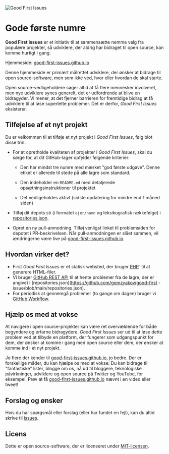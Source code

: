 ![Good First Issues](./assets/github/social-preview.png)

# Gode første numre

**Good First Issues** er et initiativ til at sammensætte nemme valg fra populære projekter, så udviklere, der aldrig har bidraget til open source, kan komme hurtigt i gang.

Hjemmeside: [good-first-issues.github.io](https://good-first-issues.github.io)

Denne hjemmeside er primært målrettet udviklere, der ønsker at bidrage til open source-software, men som ikke ved, hvor eller hvordan de skal starte.

Open source-vedligeholdere søger altid at få flere mennesker involveret, men nye udviklere synes generelt, det er udfordrende at blive en bidragyder. Vi mener, at det fjerner barrieren for fremtidige bidrag at få udviklere til at løse superlette problemer. Det er derfor, *Good First Issues* eksisterer.

## Tilføjelse af et nyt projekt

Du er velkommen til at tilføje et nyt projekt i *Good First Issues*, følg blot disse trin:

- For at opretholde kvaliteten af projekter i *Good First Issues*, skal du sørge for, at dit GitHub-lager opfylder følgende kriterier:

     - Den har mindst tre numre med mærket "god første udgave". Denne etiket er allerede til stede på alle lagre som standard.

     - Den indeholder en `README.md` med detaljerede opsætningsinstruktioner til projektet

     - Det vedligeholdes aktivt (sidste opdatering for mindre end 1 måned siden)

- Tilføj dit depots sti (i formatet `ejer/navn` og leksikografisk rækkefølge) i [repositories.json](https://github.com/gomzyakov/good-first-issue/blob/main/repositories.json).

- Opret en ny pull-anmodning. Tilføj venligst linket til problemsiden for depotet i PR-beskrivelsen. Når pull-anmodningen er slået sammen, vil ændringerne være live på [good-first-issues.github.io](https://good-first-issues.github.io).

## Hvordan virker det?

- First *Good First Issues* er et statisk websted, der bruger [PHP](https://www.php.net)` til at generere HTML-filer.
- Vi bruger [GitHub REST API](https://docs.github.com/en/rest) til at hente problemer fra de lagre, der er angivet i [repositories.json](https://github.com/gomzyakov/good-first -issue/blob/main/repositories.json).
- For periodisk at gennemgå problemer (to gange om dagen) bruger vi [GitHub Workflow](https://docs.github.com/en/actions/using-workflows).

## Hjælp os med at vokse

At navigere i open source-projekter kan være ret overvældende for både begyndere og erfarne bidragydere. *Good First Issues* ser ud til at løse dette problem ved at tilbyde en platform, der fungerer som udgangspunkt for dem, der ønsker at komme i gang med open source eller dem, der ønsker at komme ind i et nyt projekt.

Jo flere der kender til [good-first-issues.github.io](https://good-first-issues.github.io), jo bedre. Der er forskellige måder, du kan hjælpe os med at vokse: Du kan bidrage til "fantastiske" lister, blogge om os, nå ud til bloggere, teknologiske påvirkninger, udviklere og open source på Twitter og YouTube, for eksempel. Prøv at få [good-first-issues.github.io](https://good-first-issues.github.io) nævnt i en video eller tweet!

## Forslag og ønsker

Hvis du har spørgsmål eller forslag (eller har fundet en fejl), kan du altid skrive til [issues](https://github.com/good-first-issues/good-first-issues.github.io/issues).

## Licens

Dette er open source-software, der er licenseret under [MIT-licensen](https://github.com/good-first-issues/good-first-issues.github.io/blob/main/LICENSE).